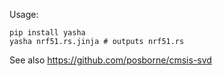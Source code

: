 Usage:

```
pip install yasha
yasha nrf51.rs.jinja # outputs nrf51.rs
```

See also https://github.com/posborne/cmsis-svd
